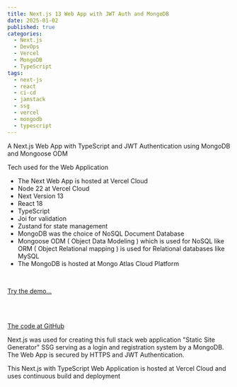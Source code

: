 ```yaml
---
title: Next.js 13 Web App with JWT Auth and MongoDB
date: 2025-01-02
published: true
categories:
  - Next.js
  - DevOps
  - Vercel
  - MongoDB
  - TypeScript
tags:
  - next-js
  - react
  - ci-cd
  - jamstack
  - ssg
  - vercel
  - mongodb
  - typescript
---
```

A Next.js Web App with TypeScript and JWT Authentication using MongoDB and Mongoose ODM

Tech used for the Web Application

- The Next Web App is hosted at Vercel Cloud
- Node 22 at Vercel Cloud
- Next Version 13
- React 18
- TypeScript
- Joi for validation
- Zustand for state management
- MongoDB was the choice of NoSQL Document Database
- Mongoose ODM ( Object Data Modeling ) which is used for NoSQL like ORM ( Object Relational mapping ) is used for Relational databases like MySQL
- The MongoDB is hosted at Mongo Atlas Cloud Platform

<br />

<a href="https://next-js-jwt-auth-mongodb.vercel.app/" target="_blank">Try the demo...</a>

<br /><br />

<a href="https://github.com/persteenolsen/next-js-jwt-auth-mongodb" target="_blank">The code at GitHub</a>

Next.js was used for creating this full stack web application "Static Site Generator" SSG serving as a login and registration system by a MongoDB. The Web App is secured by HTTPS and JWT Authentication.

This Next.js with TypeScript Web Application is hosted at Vercel Cloud and uses continuous build and deployment